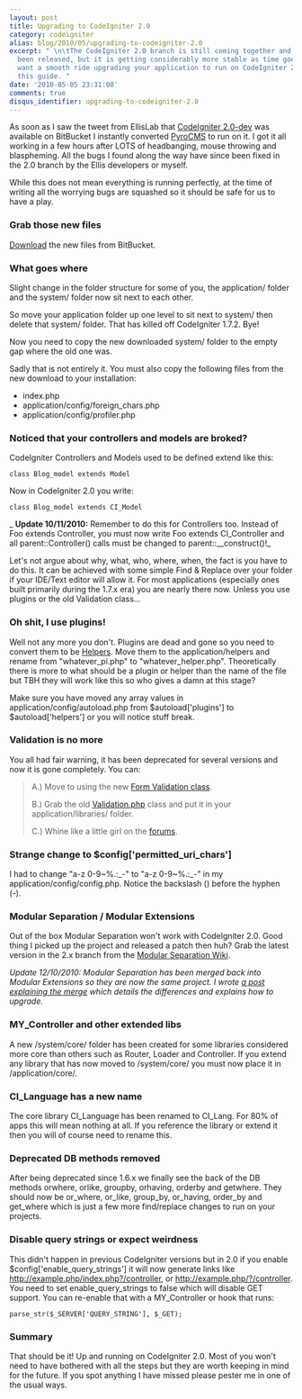 ```yaml
---
layout: post
title: Upgrading to CodeIgniter 2.0
category: codeigniter
alias: blog/2010/05/upgrading-to-codeigniter-2.0
excerpt: " \n\tThe CodeIgniter 2.0 branch is still coming together and has not yet
  been released, but it is getting considerably more stable as time goes on. If you
  want a smooth ride upgrading your application to run on CodeIgniter 2.0 then read
  this guide. "
date: '2010-05-05 23:31:00'
comments: true
disqus_identifier: upgrading-to-codeigniter-2.0
---
```


As soon as I saw the tweet from EllisLab that [CodeIgniter 2.0-dev](http://bitbucket.org/ellislab/codeigniter/) was available on BitBucket I instantly converted [PyroCMS](http://pyrocms.com/) to run on it. I got it all working in a few hours after LOTS of headbanging, mouse throwing and blaspheming. All the bugs I found along the way have since been fixed in the 2.0 branch by the Ellis developers or myself.

While this does not mean everything is running perfectly, at the time of writing all the worrying bugs are squashed so it should be safe for us to have a play.

### Grab those new files

[Download](http://bitbucket.org/ellislab/codeigniter/get/tip.zip) the new files from BitBucket.

### What goes where

Slight change in the folder structure for some of you, the application/ folder and the system/ folder now sit next to each other.

So move your application folder up one level to sit next to system/ then delete that system/ folder. That has killed off CodeIgniter 1.7.2. Bye!

Now you need to copy the new downloaded system/ folder to the empty gap where the old one was.

Sadly that is not entirely it. You must also copy the following files from the new download to your installation:

- index.php
- application/config/foreign\_chars.php
- application/config/profiler.php

### Noticed that your controllers and models are broked?

CodeIgniter Controllers and Models used to be defined extend like this:

    class Blog_model extends Model

Now in CodeIgniter 2.0 you write:

    class Blog_model extends CI_Model

_ **Update 10/11/2010:** Remember to do this for Controllers too. Instead of Foo extends Controller, you must now write Foo extends CI\_Controller and all parent::Controller() calls must be changed to parent::\_\_construct()!_

Let's not argue about why, what, who, where, when, the fact is you have to do this. It can be achieved with some simple Find & Replace over your folder if your IDE/Text editor will allow it. For most applications (especially ones built primarily during the 1.7.x era) you are nearly there now. Unless you use plugins or the old Validation class...

### Oh shit, I use plugins!

Well not any more you don't. Plugins are dead and gone so you need to convert them to be [Helpers](http://codeigniter.com/user_guide/general/helpers.html). Move them to the application/helpers and rename from "whatever\_pi.php" to "whatever\_helper.php". Theoretically there is more to what should be a plugin or helper than the name of the file but TBH they will work like this so who gives a damn at this stage?

Make sure you have moved any array values in application/config/autoload.php from $autoload['plugins'] to $autoload['helpers'] or you will notice stuff break.

### Validation is no more

You all had fair warning, it has been deprecated for several versions and now it is gone completely. You can:

> A.) Move to using the new [Form Validation class](http://codeigniter.com/user_guide/libraries/form_validation.html).
> 
> B.) Grab the old [Validation.php](http://bitbucket.org/ellislab/codeigniter/raw/3b6f3beea126/system/libraries/Validation.php) class and put it in your application/libraries/ folder.
> 
> C.) Whine like a little girl on the [forums](http://codeigniter.com/forums/).
### Strange change to $config['permitted\_uri\_chars']

I had to change "a-z 0-9~%.:\_-" to "a-z 0-9~%.:\_-" in my application/config/config.php. Notice the backslash () before the hyphen (-).

### Modular Separation / Modular Extensions

Out of the box Modular Separation won't work with CodeIgniter 2.0. Good thing I picked up the project and released a patch then huh? Grab the latest version in the 2.x branch from the [Modular Separation Wiki](http://codeigniter.com/wiki/Modular_Separation).

_Update 12/10/2010: Modular Separation has been merged back into Modular Extensions so they are now the same project. I wrote [a post explaining the merge](/blog/2010/09/what-happened-to-modular-separation) which details the differences and explains how to upgrade._

### MY\_Controller and other extended libs

A new /system/core/ folder has been created for some libraries considered more core than others such as Router, Loader and Controller. If you extend any library that has now moved to /system/core/ you must now place it in /application/core/.

### CI\_Language has a new name

The core library CI\_Language has been renamed to CI\_Lang. For 80% of apps this will mean nothing at all. If you reference the library or extend it then you will of course need to rename this.

### Deprecated DB methods removed

After being deprecated since 1.6.x we finally see the back of the DB methods orwhere, orlike, groupby, orhaving, orderby and getwhere. They should now be or\_where, or\_like, group\_by, or\_having, order\_by and get\_where which is just a few more find/replace changes to run on your projects.

### Disable query strings or expect weirdness

This didn't happen in previous CodeIgniter versions but in 2.0 if you enable $config['enable\_query\_strings'] it will now generate links like http://example.php/index.php?/controller, or http://example.php/?/controller. You need to set enable\_query\_strings to false which will disable GET support. You can re-enable that with a MY\_Controller or hook that runs:

    parse_str($_SERVER['QUERY_STRING'], $_GET);

### Summary

That should be it! Up and running on CodeIgniter 2.0. Most of you won't need to have bothered with all the steps but they are worth keeping in mind for the future. If you spot anything I have missed please pester me in one of the usual ways.

